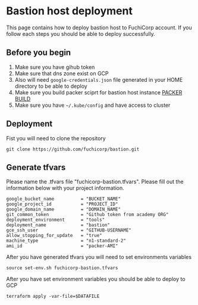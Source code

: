 # Bastion host deployment

This page contains how to deploy bastion host to FuchiCorp account. If you follow each steps you should be able to deploy successfully.

## Before you begin 
1. Make sure you have gihub token 
2. Make sure that dns zone exist on GCP
3. Also will need `google-credentials.json` file generated in your HOME directory to be able to deploy
4. Make sure you build packer sciprt for bastion host instance [PACKER BUILD ](https://github.com/fuchicorp/bastion/tree/master/packer-scripts) 
5. Make sure you have `~/.kube/config` and have access to cluster


## Deployment 
Fist you will need to clone the repository 
```
git clone https://github.com/fuchicorp/bastion.git
```

## Generate tfvars 
Please name the .tfvars file "fuchicorp-bastion.tfvars". Please fill out the information below with your project information.
```
google_bucket_name          = "BUCKET_NAME"
google_project_id           = "PROJECT_ID"
google_domain_name          = "DOMAIN_NAME"
git_common_token            = "Github token from academy ORG"
deployment_environment      = "tools"
deployment_name             = "bastion"
gce_ssh_user                = "GITHUB-USERNAME"
allow_stopping_for_update   = "true"
machine_type                = "n1-standard-2"
ami_id                      = "packer-AMI"

```

After you have generated tfvars you will need to set environments variables
```
source set-env.sh fuchicorp-bastion.tfvars
```
After you have set environment variables you should be able to deploy to GCP 

```
terraform apply -var-file=$DATAFILE
```
